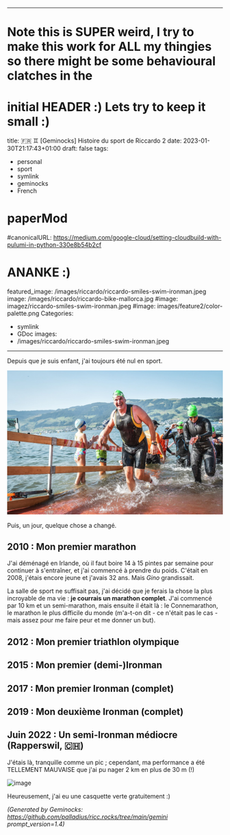 <!-- Generated by Geminock vVER . cache_key='26ff222d63fbc28ddc0da74a599b0aa970cae44f341da42b0449c29aad630987-fr.yaml' --> 
---
# Note this is SUPER weird, I try to make this work for ALL my thingies so there might be some behavioural clatches in the
# initial HEADER :) Lets try to keep it small :)
title: 🇫🇷 ♊ [Geminocks] Histoire du sport de Riccardo 2
date: 2023-01-30T21:17:43+01:00
draft: false
tags:
- personal
- sport
- symlink
- geminocks
- French
# paperMod
#canonicalURL: https://medium.com/google-cloud/setting-cloudbuild-with-pulumi-in-python-330e8b54b2cf
# ANANKE :)
featured_image: /images/riccardo/riccardo-smiles-swim-ironman.jpeg
image: /images/riccardo/riccardo-bike-mallorca.jpg
#image: imagez/riccardo-smiles-swim-ironman.jpeg
#image: images/feature2/color-palette.png
Categories:
- symlink
- GDoc
images:
- /images/riccardo/riccardo-smiles-swim-ironman.jpeg
---
Depuis que je suis enfant, j'ai toujours été nul en sport.

![image](imagez/riccardo-smiles-swim-ironman.jpeg)

Puis, un jour, quelque chose a changé.

## 2010 : Mon premier marathon

J'ai déménagé en Irlande, où il faut boire 14 à 15 pintes par semaine pour continuer à s'entraîner, et j'ai commencé à prendre du poids. C'était en 2008, j'étais encore jeune et j'avais 32 ans. Mais *Gino* grandissait.

La salle de sport ne suffisait pas, j'ai décidé que je ferais la chose la plus incroyable de ma vie : **je courrais un marathon complet**. J'ai commencé par 10 km et un semi-marathon, mais ensuite il était là : le Connemarathon, le marathon le plus difficile du monde (m'a-t-on dit - ce n'était pas le cas - mais assez pour me faire peur et me donner un but).

## 2012 : Mon premier triathlon olympique


## 2015 : Mon premier (demi-)Ironman


## 2017 : Mon premier Ironman (complet)

## 2019 : Mon deuxième Ironman (complet)

## Juin 2022 : Un semi-Ironman médiocre (Rapperswil, 🇨🇭)

J'étais là, tranquille comme un pic ; cependant, ma performance a été TELLEMENT MAUVAISE que j'ai pu nager 2 km en plus de 30 m (!)

![image](/images/riccardo/riccardo-smiles-swim-ironman.jpeg)

Heureusement, j'ai eu une casquette verte gratuitement :)


*(Generated by Geminocks: https://github.com/palladius/ricc.rocks/tree/main/gemini prompt_version=1.4)*